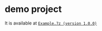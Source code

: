 # demo project

It is available at [`Example.7z (version 1.0.0)`](https://github.com/40843245/CSharp-Demo-Project/tree/main/built-in%20package/System.Globalization/Calendar/code/v1.0.0)